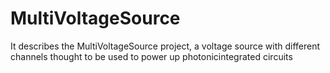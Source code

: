 # MultiVoltageSource
 It describes the MultiVoltageSource project, a voltage source with different channels thought to be used to power up photonicintegrated circuits
